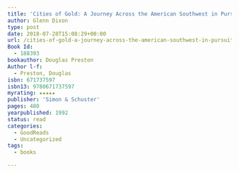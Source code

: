 ```yaml
---
title: 'Cities of Gold: A Journey Across the American Southwest in Pursuit of Coronado'
author: Glenn Dixon
type: post
date: 2018-07-28T15:08:29+00:00
url: /cities-of-gold-a-journey-across-the-american-southwest-in-pursuit-of-coronado/
Book Id:
  - 188393
bookauthor: Douglas Preston
Author l-f:
  - Preston, Douglas
isbn: 671737597
isbn13: 9780671737597
myrating: ★★★★★
publisher: 'Simon & Schuster'
pages: 480
yearpublished: 1992
status: read
categories:
  - GoodReads
  - Uncategorized
tags:
  - books

---
```

